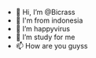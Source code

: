 - 👋 Hi, I’m @Bicrass
- 🦄 I'm from indonesia
- 🌱 I’m happyvirus
- 💞️ I’m study for me
- 📫 How are you guyss

<!---
Bicrass/Bicrass is a ✨ special ✨ repository because its `README.md` (this file) appears on your GitHub profile.
You can click the Preview link to take a look at your changes.
--->
